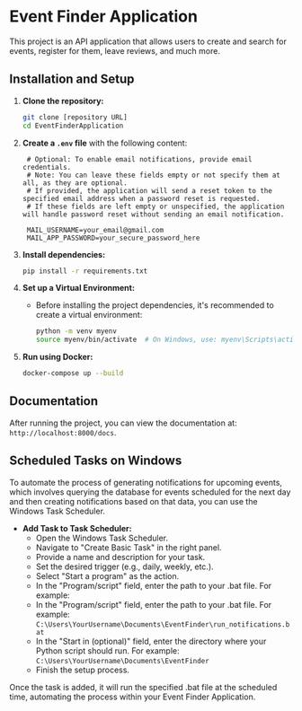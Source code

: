 # Event Finder Application

This project is an API application that allows users to create and search for events, register for them, leave reviews, and much more.

## Installation and Setup

1. **Clone the repository:**
    ```bash
    git clone [repository URL]
    cd EventFinderApplication
    ```

2. **Create a `.env` file** with the following content:

    ```env
     # Optional: To enable email notifications, provide email credentials.
     # Note: You can leave these fields empty or not specify them at all, as they are optional.
     # If provided, the application will send a reset token to the specified email address when a password reset is requested.
     # If these fields are left empty or unspecified, the application will handle password reset without sending an email notification.

     MAIL_USERNAME=your_email@gmail.com
     MAIL_APP_PASSWORD=your_secure_password_here
    ```

3. **Install dependencies:**
    ```bash
    pip install -r requirements.txt
    ```
4. **Set up a Virtual Environment:**
    - Before installing the project dependencies, it's recommended to create a virtual environment:
      ```bash
      python -m venv myenv
      source myenv/bin/activate  # On Windows, use: myenv\Scripts\activate
      ```

5. **Run using Docker:**
    ```bash
    docker-compose up --build
    ```

## Documentation

After running the project, you can view the documentation at: `http://localhost:8000/docs`.

## Scheduled Tasks on Windows

To automate the process of generating notifications for upcoming events, which involves querying the database for events scheduled for the next day and then creating notifications based on that data, you can use the Windows Task Scheduler.

- **Add Task to Task Scheduler:**
  - Open the Windows Task Scheduler.
  - Navigate to "Create Basic Task" in the right panel.
  - Provide a name and description for your task.
  - Set the desired trigger (e.g., daily, weekly, etc.).
  - Select "Start a program" as the action.
  - In the "Program/script" field, enter the path to your .bat file. For example:
  - In the "Program/script" field, enter the path to your .bat file. For example:
    `C:\Users\YourUsername\Documents\EventFinder\run_notifications.bat`
  - In the "Start in (optional)" field, enter the directory where your Python script should run. For example:
     `C:\Users\YourUsername\Documents\EventFinder`
  - Finish the setup process.
  
Once the task is added, it will run the specified .bat file at the scheduled time, automating the process within your Event Finder Application.
